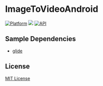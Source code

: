 # ImageToVideoAndroid
[![Platform](https://img.shields.io/badge/platform-android-green.svg)](http://developer.android.com/index.html)
<img src="https://img.shields.io/badge/license-MIT-green.svg?style=flat">
[![API](https://img.shields.io/badge/API-23%2B-brightgreen.svg?style=flat)](https://android-arsenal.com/api?level=23)


## Sample Dependencies
* [glide](https://github.com/bumptech/glide)

## License

[MIT License](https://github.com/MasayukiSuda/ImageToVideoAndroid/blob/master/LICENSE)
